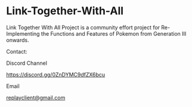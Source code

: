 # Link-Together-With-All
Link Together With All Project is a community effort project for Re-Implementing the Functions and Features of Pokemon from Generation III onwards.

Contact:

Discord Channel

https://discord.gg/0ZnDYMC9dfZX6bcu

Email

replayclient@gmail.com
